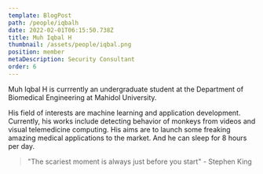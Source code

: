```yaml
---
template: BlogPost
path: /people/iqbalh
date: 2022-02-01T06:15:50.738Z
title: Muh Iqbal H
thumbnail: /assets/people/iqbal.png
position: member
metaDescription: Security Consultant
order: 6
---
```


Muh Iqbal H is currrently an undergraduate student at the Department of Biomedical Engineering at Mahidol University.

His field of interests are machine learning and application development. Currently, his works include detecting behavior of monkeys from videos and visual telemedicine computing. His aims are to launch some freaking amazing medical applications to the market. And he can sleep for 8 hours per day.

> "The scariest moment is always just before you start" - Stephen King
